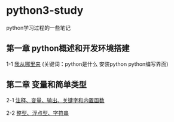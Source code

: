 # python3-study
python学习过程的一些笔记

## 第一章 python概述和开发环境搭建
1-1 [我从哪里来](https://github.com/ganyj/python3-study/blob/master/%E7%AC%AC%E4%B8%80%E7%AB%A0%20python%E6%A6%82%E8%BF%B0%E5%92%8C%E5%BC%80%E5%8F%91%E7%8E%AF%E5%A2%83%E6%90%AD%E5%BB%BA/1-1-%E6%88%91%E4%BB%8E%E5%93%AA%E9%87%8C%E6%9D%A5%EF%BC%9F.md)   (关键词：python是什么 安装python python编写界面)

## 第二章 变量和简单类型 
2-1 [注释、变量、输出、关键字和内置函数](https://github.com/ganyj/python3-study/blob/master/%E7%AC%AC%E4%BA%8C%E7%AB%A0%20%E5%8F%98%E9%87%8F%E5%92%8C%E7%AE%80%E5%8D%95%E7%B1%BB%E5%9E%8B/2-1%E6%B3%A8%E9%87%8A%E3%80%81%E5%8F%98%E9%87%8F%E3%80%81%E8%BE%93%E5%87%BA%E3%80%81%E5%85%B3%E9%94%AE%E5%AD%97%E5%92%8C%E5%86%85%E7%BD%AE%E5%87%BD%E6%95%B0.md)

2-2 [整型、浮点型、字符串](https://github.com/ganyj/python3-study/blob/master/%E7%AC%AC%E4%BA%8C%E7%AB%A0%20%E5%8F%98%E9%87%8F%E5%92%8C%E7%AE%80%E5%8D%95%E7%B1%BB%E5%9E%8B/2-2%E6%95%B4%E5%9E%8B%E3%80%81%E6%B5%AE%E7%82%B9%E5%9E%8B%E3%80%81%E5%AD%97%E7%AC%A6%E4%B8%B2.md)
